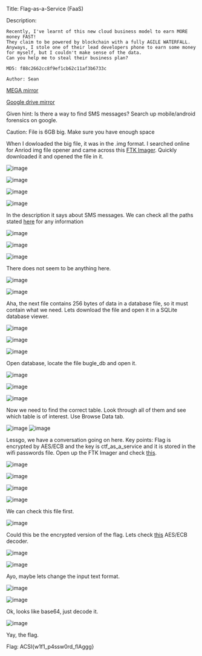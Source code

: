 Title: Flag-as-a-Service (FaaS)

Description:
```
Recently, I've learnt of this new cloud business model to earn MORE money FAST! 
They claim to be powered by blockchain with a fully AGILE WATERFALL. 
Anyways, I stole one of their lead developers phone to earn some money for myself, but I couldn't make sense of the data. 
Can you help me to steal their business plan?

MD5: f88c2662cc8f9ef1cb62c11af3b6733c

Author: Sean
```

[MEGA mirror](https://mega.nz/file/KY40QTJC#PHe21W4jZlbismSR3_FCLs0TmRrzy9Ys1VbXt_w-1Yw)

[Google drive mirror](https://drive.google.com/file/d/1zf8o08evtCDJnyF-kVewfFpNHFsUgpWA/view?usp=sharing)

Given hint: Is there a way to find SMS messages? Search up mobile/android forensics on google.

Caution: File is 6GB big. Make sure you have enough space

When I dowloaded the big file, it was in the .img format. I searched online for Anriod img file opener and came across this [FTK Imager](https://go.exterro.com/l/43312/2022-08-23/f7rytx). Quickly downloaded it and opened the file in it.

![image](https://user-images.githubusercontent.com/63996033/199923130-cc5371c4-2369-45ac-8aab-98f7c340065f.png)

![image](https://user-images.githubusercontent.com/63996033/199923147-66c59fb3-580a-4338-ab85-4fafd562fb1b.png)

![image](https://user-images.githubusercontent.com/63996033/199923243-d9693ca2-2a67-4905-bd38-b1d523487195.png)

![image](https://user-images.githubusercontent.com/63996033/199923270-9da9414b-4749-4c29-8c15-2c03b0959c22.png)

In the description it says about SMS messages. We can check all the paths stated [here](https://www.magnetforensics.com/blog/android-messaging-forensics-sms-mms-and-beyond/) for any information

![image](https://user-images.githubusercontent.com/63996033/199924268-512f97b5-5878-4b22-8346-bc2856a53e76.png)

![image](https://user-images.githubusercontent.com/63996033/199924346-99f90a43-a544-4e8f-93d4-5bc7edb599e8.png)

![image](https://user-images.githubusercontent.com/63996033/199924435-40b2592b-3866-4b5d-83ad-9639cf3c5577.png)

There does not seem to be anything here.

![image](https://user-images.githubusercontent.com/63996033/199924571-cedc3c26-93d0-4001-a1fa-94468f380ef5.png)

![image](https://user-images.githubusercontent.com/63996033/199924802-3c266807-632b-469c-91f9-8353ceb5a064.png)

Aha, the next file contains 256 bytes of data in a database file, so it must contain what we need. Lets download the file and open it in a SQLite database viewer.

![image](https://user-images.githubusercontent.com/63996033/199924874-6f83ba6a-fc4a-449a-b366-a7c8ced9970f.png)

![image](https://user-images.githubusercontent.com/63996033/199925122-05b9dbff-84d5-4a01-8c3e-2d798d736849.png)

![image](https://user-images.githubusercontent.com/63996033/199925181-6617886a-6648-4e09-b202-5c1614c45f3e.png)

Open database, locate the file bugle_db and open it.

![image](https://user-images.githubusercontent.com/63996033/199925313-2715b32f-31ae-4c1f-b22b-123b685fb6a4.png)

![image](https://user-images.githubusercontent.com/63996033/199925356-a8b03b60-3a29-4c6a-b23f-97c7bb7145a8.png)

![image](https://user-images.githubusercontent.com/63996033/199925368-1a73eaca-f9b4-47ac-bce7-6b10b7aa93fc.png)

Now we need to find the correct table. Look through all of them and see which table is of interest. Use Browse Data tab.

![image](https://user-images.githubusercontent.com/63996033/199925685-29af4ded-09e8-4fbb-b0b7-680fa2552e47.png)
![image](https://user-images.githubusercontent.com/63996033/199925820-69b694f1-bfc7-45da-93f4-aa4a077e9a5c.png)

Lessgo, we have a conversation going on here. Key points: Flag is encrypted by AES/ECB and the key is ctf_as_a_service and it is stored in the wifi passwords file. Open up the FTK Imager and check [this](https://www.dataforensics.org/wifi-forensics/).

![image](https://user-images.githubusercontent.com/63996033/199926758-cdd7fd1e-ae0a-423f-9c9d-b872b5b44dca.png)

![image](https://user-images.githubusercontent.com/63996033/199926878-1f3f3ff1-cc54-41fb-a16c-cd785e11bf5a.png)

![image](https://user-images.githubusercontent.com/63996033/199926919-e1bfbba7-f017-4fef-aa47-033fd14011da.png)

![image](https://user-images.githubusercontent.com/63996033/199926959-101e71ec-3214-49a8-933f-ed9c397e4079.png)

We can check this file first.

![image](https://user-images.githubusercontent.com/63996033/199927004-41b355e6-7a24-41f8-a4e5-644c62d7e5c2.png)

Could this be the encrypted version of the flag. Lets check [this](https://www.devglan.com/online-tools/aes-encryption-decryption) AES/ECB decoder.

![image](https://user-images.githubusercontent.com/63996033/199927398-35936497-f6ab-486d-8d6d-a784783f56dc.png)

![image](https://user-images.githubusercontent.com/63996033/199927497-84162f0c-4265-4ad0-b45d-6f0bceba28d0.png)

Ayo, maybe lets change the input text format. 

![image](https://user-images.githubusercontent.com/63996033/199927708-5669dd6a-0a5a-407c-bab1-a0b1237ef6ca.png)

![image](https://user-images.githubusercontent.com/63996033/199927872-19db7a85-4cc8-49ce-bce9-8b086e40256e.png)

Ok, looks like base64, just decode it. 

![image](https://user-images.githubusercontent.com/63996033/199927952-27665620-7bbd-4074-9f24-8a56f7ca2e54.png)

Yay, the flag.

Flag: ACSI{w1f1_p4ssw0rd_flAggg}
